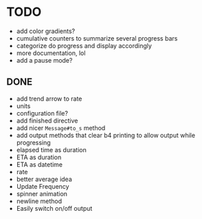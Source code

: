 # TODO

- add color gradients?
- cumulative counters to summarize several progress bars
- categorize do progress and display accordingly
- more documentation, lol
- add a pause mode?

## DONE

- add trend arrow to rate
- units
- configuration file?
- add finished directive
- add nicer `Message#to_s` method
- add output methods that clear b4 printing to allow output while progressing
- elapsed time as duration
- ETA as duration
- ETA as datetime
- rate
- better average idea
- Update Frequency
- spinner animation
- newline method
- Easily switch on/off output

